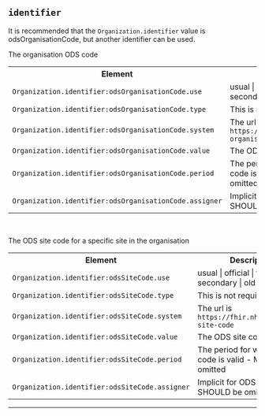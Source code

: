 ## `identifier`

It is recommended that the `Organization.identifier` value is odsOrganisationCode, but another identifier can be used. 

The organisation ODS code 

<table class="assets">
<tr>
<th width="30%">Element</th>
<th width="70%">Description</th>
</tr>
<tr>
<td><code>Organization.identifier:odsOrganisationCode.use</code></td>
<td>usual | official | temp | secondary | old (If known)</td>
</tr>
<tr>
<td><code>Organization.identifier:odsOrganisationCode.type</code></td>
<td>This is not required with ODS</td>
</tr>
<tr>
<td><code>Organization.identifier:odsOrganisationCode.system</code></td>
<td>The url is <code>https://fhir.nhs.uk/Id/ods-organisation-code</code></td>
</tr>
<tr>
<td><code>Organization.identifier:odsOrganisationCode.value</code></td>
<td>The ODS code</td>
</tr>
<tr>
<td><code>Organization.identifier:odsOrganisationCode.period</code></td>
<td>The period for which the code is valid - MAY be omitted</td>
</tr>
<tr>
<td><code>Organization.identifier:odsOrganisationCode.assigner</code></td>
<td>Implicit for ODS  codes - SHOULD be omitted</td>
</tr>
</table>

<br/>

The ODS site code for a specific site in the organisation

<table class="assets">
<tr>
<th width="30%">Element</th>
<th width="70%">Description</th>
</tr>
<tr>
<td><code>Organization.identifier:odsSiteCode.use</code></td>
<td>usual | official | temp | secondary | old (If known)</td>
</tr>
<tr>
<td><code>Organization.identifier:odsSiteCode.type</code></td>
<td>This is not required with ODS</td>
</tr>
<tr>
<td><code>Organization.identifier:odsSiteCode.system</code></td>
<td>The url is <code>https://fhir.nhs.uk/Id/ods-site-code</code></td>
</tr>
<tr>
<td><code>Organization.identifier:odsSiteCode.value</code></td>
<td>The ODS site code</td>
</tr>
<tr>
<td><code>Organization.identifier:odsSiteCode.period</code></td>
<td>The period for which the code is valid - MAY be omitted</td>
</tr>
<tr>
<td><code>Organization.identifier:odsSiteCode.assigner</code></td>
<td>Implicit for ODS site codes - SHOULD be omitted</td>
</tr>
</table>

---